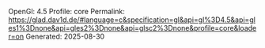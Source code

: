 OpenGl: 4.5 
Profile: core
Permalink: https://glad.dav1d.de/#language=c&specification=gl&api=gl%3D4.5&api=gles1%3Dnone&api=gles2%3Dnone&api=glsc2%3Dnone&profile=core&loader=on
Generated: 2025-08-30
